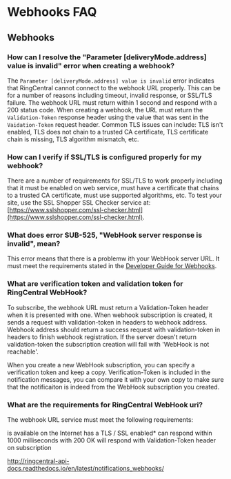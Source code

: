 # Webhooks FAQ

## Webhooks

### How can I resolve the "Parameter [deliveryMode.address] value is invalid" error when creating a webhook?

The `Parameter [deliveryMode.address] value is invalid` error indicates that RingCentral cannot connect to the webhook URL properly. This can be for a number of reasons including timeout, invalid response, or SSL/TLS failure. The webhook URL must return within 1 second and respond with a 200 status code. When creating a webhook, the URL must return the `Validation-Token` response header using the value that was sent in the `Vaidation-Token` request header. Common TLS issues can include: TLS isn't enabled, TLS does not chain to a trusted CA certificate, TLS certificate chain is missing, TLS algorithm mismatch, etc.

### How can I verify if SSL/TLS is configured properly for my webhook?

There are a number of requirements for SSL/TLS to work properly including that it must be enabled on web service, must have a certificate that chains to a trusted CA certificate, must use supported algorithms, etc. To test your site, use the SSL Shopper SSL Checker service at: [https://www.sslshopper.com/ssl-checker.html](https://www.sslshopper.com/ssl-checker.html).

### What does error SUB-525, "WebHook server response is invalid", mean?

This error means that there is a problemw ith your WebHook server URL. It must meet the requirements stated in the [Developer Guide for Webhooks](http://ringcentral-api-docs.readthedocs.io/en/latest/webhooks/).

### What are verification token and validation token for RingCentral WebHook?

To subscribe, the webhook URL must return a Validation-Token header when it is presented with one. When webhook subscription is created, it sends a request with validation-token in headers to webhook address. Webhook address should return a success request with validation-token in headers to finish webhook registration. If the server doesn't return validation-token the subscription creation will fail with 'WebHook is not reachable'.

When you create a new WebHook subscription, you can specify a verification token and keep a copy. Verification-Token is included in the notification messages, you can compare it with your own copy to make sure that the notificaiton is indeed from the WebHook subscription you created.

### What are the requirements for RingCentral WebHook uri?

The webhook URL service must meet the following requirements:

is available on the Internet
has a TLS / SSL enabled*
can respond within 1000 milliseconds with 200 OK
will respond with Validation-Token header on subscription

http://ringcentral-api-docs.readthedocs.io/en/latest/notifications_webhooks/
